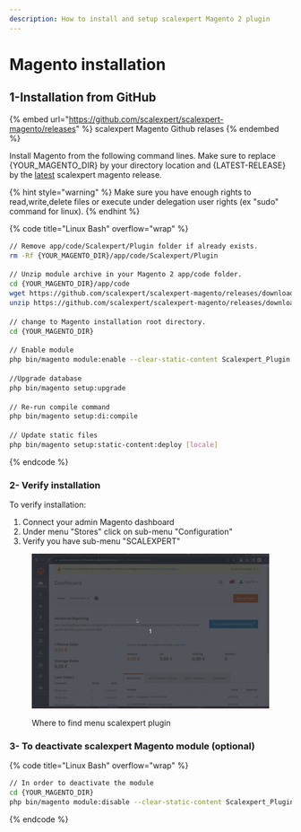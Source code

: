 ```yaml
---
description: How to install and setup scalexpert Magento 2 plugin
---
```


# Magento installation

## 1-Installation from GitHub

{% embed url="https://github.com/scalexpert/scalexpert-magento/releases" %}
scalexpert Magento Github relases&#x20;
{% endembed %}

Install Magento from the following command lines. Make sure to replace {YOUR\_MAGENTO\_DIR} by your directory location and {LATEST-RELEASE} by the [latest](https://github.com/scalexpert/scalexpert-magento/releases/latest) scalexpert magento release.

{% hint style="warning" %}
Make sure you have enough rights to read,write,delete files or execute under delegation user rights (ex "sudo" command for linux).&#x20;
{% endhint %}

{% code title="Linux Bash" overflow="wrap" %}
```bash
// Remove app/code/Scalexpert/Plugin folder if already exists.
rm -Rf {YOUR_MAGENTO_DIR}/app/code/Scalexpert/Plugin

// Unzip module archive in your Magento 2 app/code folder.
cd {YOUR_MAGENTO_DIR}/app/code
wget https://github.com/scalexpert/scalexpert-magento/releases/download/{LATEST-RELEASE}/scalexpert-plugin-{LATEST-RELEASE}.zip
unzip https://github.com/scalexpert/scalexpert-magento/releases/download/{LATEST-RELEASE}/scalexpert-plugin-{LATEST-RELEASE}.zip

// change to Magento installation root directory.
cd {YOUR_MAGENTO_DIR}

// Enable module
php bin/magento module:enable --clear-static-content Scalexpert_Plugin

//Upgrade database
php bin/magento setup:upgrade

// Re-run compile command
php bin/magento setup:di:compile

// Update static files
php bin/magento setup:static-content:deploy [locale]
```
{% endcode %}

### 2- Verify installation

To verify installation:

1. Connect your admin Magento dashboard
2. Under menu "Stores" click on sub-menu "Configuration"
3. Verify you have sub-menu "SCALEXPERT"

<figure><img src="../../../../.gitbook/assets/1-magento-install-module.gif" alt=""><figcaption><p>Where to find menu scalexpert plugin</p></figcaption></figure>

### 3- To deactivate scalexpert Magento module (optional)

{% code title="Linux Bash" overflow="wrap" %}
```bash
// In order to deactivate the module
cd {YOUR_MAGENTO_DIR}
php bin/magento module:disable --clear-static-content Scalexpert_Plugin
```
{% endcode %}

